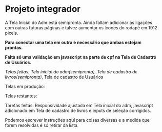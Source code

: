 # Projeto integrador
A Tela Inicial do Adm está semipronta. Ainda faltam adicionar as ligações com outras futuras páginas e talvez aumentar os ícones do rodapé em 1912 pixels. 

**Para conectar uma tela em outra é necessário que ambas estejam prontas.**

**Falta só uma validação em javascript na parte de cpf na Tela de Cadastro de Usuários.**

*Telas feitas: Tela inicial do adm(semipronta), Tela de cadastro de livros(semipronta)*, Tela de cadastro de Usuários

Telas em produção:

Telas restantes:

Tarefas feitas: Responsividade ajustada em Tela inicial do adm, javascript adicionado em Tela de cadastro de livros e inputs de seleção corrigidos.

Podemos escrever instruções aqui para coisas diversas e a medida que forem resolvidas é só retirar da lista.